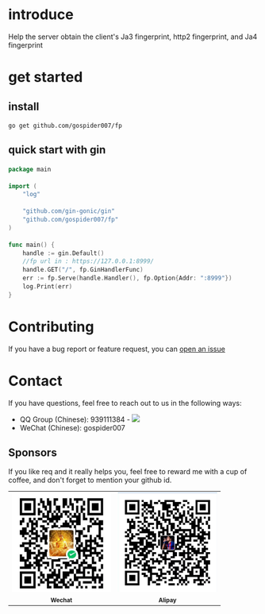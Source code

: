 # introduce
Help the server obtain the client's Ja3 fingerprint, http2 fingerprint, and Ja4 fingerprint
# get started
## install
```
go get github.com/gospider007/fp
```
## quick start with gin
```go
package main

import (
	"log"

	"github.com/gin-gonic/gin"
	"github.com/gospider007/fp"
)

func main() {
	handle := gin.Default()
    //fp url in : https://127.0.0.1:8999/
	handle.GET("/", fp.GinHandlerFunc)
	err := fp.Serve(handle.Handler(), fp.Option{Addr: ":8999"})
	log.Print(err)
}
```
# Contributing
If you have a bug report or feature request, you can [open an issue](./issues/new)
# Contact
If you have questions, feel free to reach out to us in the following ways:
* QQ Group (Chinese): 939111384 - <a href="http://qm.qq.com/cgi-bin/qm/qr?_wv=1027&k=yI72QqgPExDqX6u_uEbzAE_XfMW6h_d3&jump_from=webapi"><img src="https://pub.idqqimg.com/wpa/images/group.png"></a>
* WeChat (Chinese): gospider007

## Sponsors
If you like req and it really helps you, feel free to reward me with a cup of coffee, and don't forget to mention your github id.
<table>
    <tr>
        <td align="center">
            <img src="./play/wx.jpg" height="200px" width="200px"   alt=""/>
            <br />
            <sub><b>Wechat</b></sub>
        </td>
        <td align="center">
            <img src="./play/qq.jpg" height="200px" width="200px"   alt=""/>
            <br />
            <sub><b>Alipay</b></sub>
        </td>
    </tr>
</table>


